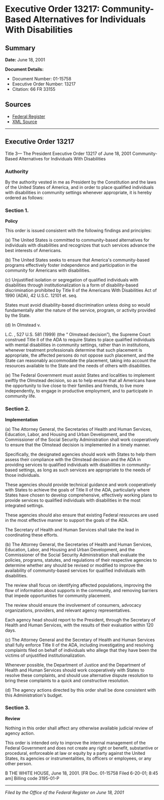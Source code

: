 # Executive Order 13217: Community-Based Alternatives for Individuals With Disabilities

## Summary

**Date:** June 18, 2001

**Document Details:**
- Document Number: 01-15758
- Executive Order Number: 13217
- Citation: 66 FR 33155

## Sources
- [Federal Register](https://www.federalregister.gov/documents/2001/06/21/01-15758/community-based-alternatives-for-individuals-with-disabilities)
- [XML Source](https://www.federalregister.gov/documents/full_text/xml/2001/06/21/01-15758.xml)

---

## Executive Order 13217

Title 3—
The President
Executive Order 13217 of June 18, 2001
Community-Based Alternatives for Individuals With 
Disabilities
### Authority

By the authority vested in me as President by the Constitution and the laws of the United States of America, and in order to place qualified individuals with disabilities in community settings whenever appropriate, it is hereby ordered as follows:
### Section 1.

**Policy**

This order is issued consistent with the following findings and principles:

(a) The United States is committed to community-based alternatives for individuals with disabilities and recognizes that such services advance the best interests of Americans.

(b) The United States seeks to ensure that America's community-based programs effectively foster independence and participation in the community for Americans with disabilities.

(c) Unjustified isolation or segregation of qualified individuals with disabilities through institutionalization is a form of disability-based discrimination prohibited by Title II of the Americans With Disabilities Act of 1990 (ADA), 42 U.S.C. 12101 
et. seq.

States must avoid disability-based discrimination unless doing so would fundamentally alter the nature of the service, program, or activity provided by the State.

(d) In 
Olmstead v.

L.C.
, 527 U.S. 581 (1999) (the “
Olmstead
decision”), the Supreme Court construed Title II of the ADA to require States to place qualified individuals with mental disabilities in community settings, rather than in institutions, whenever treatment professionals determine that such placement is appropriate, the affected persons do not oppose such placement, and the State can reasonably accommodate the placement, taking into account the resources available to the State and the needs of others with disabilities.

(e) The Federal Government must assist States and localities to implement swiftly the 
Olmstead
decision, so as to help ensure that all Americans have the opportunity to live close to their families and friends, to live more independently, to engage in productive employment, and to participate in community life.
### Section 2.

**Implementation**

(a) The Attorney General, the Secretaries of Health and Human Services, Education, Labor, and Housing and Urban Development, and the Commissioner of the Social Security Administration shall work cooperatively to ensure that the 
Olmstead
decision is implemented in a timely manner.

Specifically, the designated agencies should work with States to help them assess their compliance with the 
Olmstead
decision and the ADA in providing services to qualified individuals with disabilities in community-based settings, as long as such services are appropriate to the needs of those individuals.

These agencies should provide technical guidance and work cooperatively with States to achieve the goals of Title II of the ADA, particularly where States have chosen to develop comprehensive, effectively working plans to provide services to qualified individuals with disabilities in the most integrated settings.

These agencies should also ensure that existing Federal resources are used in the most effective manner to support the goals of the ADA.

The Secretary of Health and Human Services shall take the lead in coordinating these efforts.

(b) The Attorney General, the Secretaries of Health and Human Services, Education, Labor, and Housing and Urban Development, and the Commissioner of the Social Security Administration shall evaluate the policies, programs, statutes, and regulations of their respective agencies to determine whether any should be revised or modified to improve the availability of community-based services for qualified individuals with disabilities.

The review shall focus on identifying affected populations, improving the flow of information about supports in the community, and removing barriers that impede opportunities for community placement.

The review should ensure the involvement of consumers, advocacy organizations, providers, and relevant agency representatives.

Each agency head should report to the President, through the Secretary of Health and Human Services, with the results of their evaluation within 120 days.

(c) The Attorney General and the Secretary of Health and Human Services shall fully enforce Title II of the ADA, including investigating and resolving complaints filed on behalf of individuals who allege that they have been the victims of unjustified institutionalization.

Whenever possible, the Department of Justice and the Department of Health and Human Services should work cooperatively with States to resolve these complaints, and should use alternative dispute resolution to bring these complaints to a quick and constructive resolution.

(d) The agency actions directed by this order shall be done consistent with this Administration's budget.
### Section 3.

**Review**

Nothing in this order shall affect any otherwise available judicial review of agency action.

This order is intended only to improve the internal management of the Federal Government and does not create any right or benefit, substantive or procedural, enforceable at law or equity by a party against the United States, its agencies or instrumentalities, its officers or employees, or any other person.

B
THE WHITE HOUSE,
June 18, 2001. 
[FR Doc. 01-15758
Filed 6-20-01; 8:45 am]
Billing code 3195-01-P

---

*Filed by the Office of the Federal Register on June 18, 2001*

